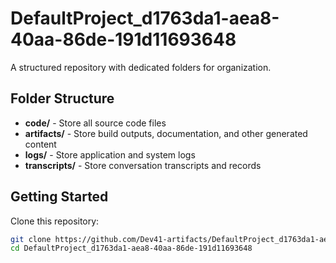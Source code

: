 # DefaultProject_d1763da1-aea8-40aa-86de-191d11693648
A structured repository with dedicated folders for organization.

## Folder Structure

- **code/** - Store all source code files
- **artifacts/** - Store build outputs, documentation, and other generated content
- **logs/** - Store application and system logs
- **transcripts/** - Store conversation transcripts and records

## Getting Started

Clone this repository:
```bash
git clone https://github.com/Dev41-artifacts/DefaultProject_d1763da1-aea8-40aa-86de-191d11693648
cd DefaultProject_d1763da1-aea8-40aa-86de-191d11693648
```

